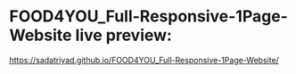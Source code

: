 # FOOD4YOU_Full-Responsive-1Page-Website live preview:
https://sadatriyad.github.io/FOOD4YOU_Full-Responsive-1Page-Website/
